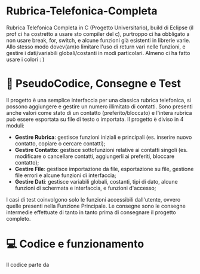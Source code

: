 # Rubrica-Telefonica-Completa
Rubrica Telefonica Completa in C (Progetto Universitario), build di Eclipse (il prof ci ha costretto a usare sto compiler del c), purtroppo ci ha obbligato a non usare break, for, switch, e alcune funzioni già esistenti in librerie varie. Allo stesso modo dovev(am)o limitare l'uso di return vari nelle funzioni, e gestire i dati/variabili globali/costanti in modi particolari. Almeno ci ha fatto usare i colori :  )   

# 🔧 PseudoCodice, Consegne e Test
Il progetto è una semplice interfaccia per una classica rubrica telefonica, si possono aggiungere e gestire un numero illimitato di contatti. Sono presenti anche valori come stato di un contatto (preferito/bloccato) e l'intera rubrica può essere esportata su file di testo o importata. Il progetto è diviso in 4 moduli:
- **Gestire Rubrica**:   gestisce funzioni iniziali e principali (es. inserire nuovo contatto, copiare o cercare contatti);
- **Gestire Contatto**:   gestisce sottofunzioni relative ai contatti singoli (es. modificare o cancellare contatti, aggiungerli ai preferiti, bloccare contatto);
- **Gestire File**:   gestisce importazione da file, esportazione su file, gestione file errori e alcune funzioni di interfaccia;
- **Gestire Dati**:   gestisce variabili globali, costanti, tipi di dato, alcune funzioni di schermata e interfaccia, e funzioni d'accesso;

I casi di test coinvolgono solo le funzioni accessibili dall'utente, ovvero quelle presenti nella Funzione Principale. Le consegne sono le consegne intermedie effettuate di tanto in tanto prima di consegnare il progetto completo.

# 💻 Codice e funzionamento
Il codice parte da
